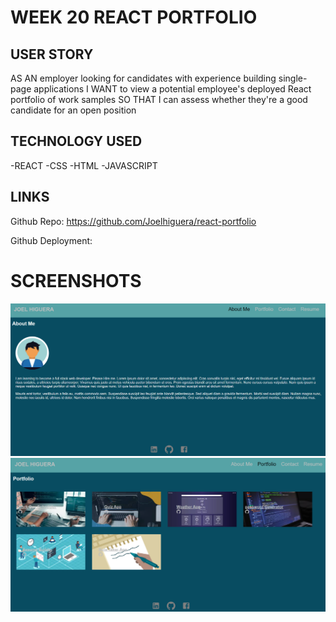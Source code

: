 # WEEK 20 REACT PORTFOLIO

## USER STORY
AS AN employer looking for candidates with experience building single-page applications
I WANT to view a potential employee's deployed React portfolio of work samples
SO THAT I can assess whether they're a good candidate for an open position

## TECHNOLOGY USED
-REACT
-CSS
-HTML
-JAVASCRIPT

## LINKS
Github Repo: https://github.com/Joelhiguera/react-portfolio

Github Deployment: 


# SCREENSHOTS 
![Alt text](screenShot1.PNG)
![Alt text](screenShot2.PNG)
